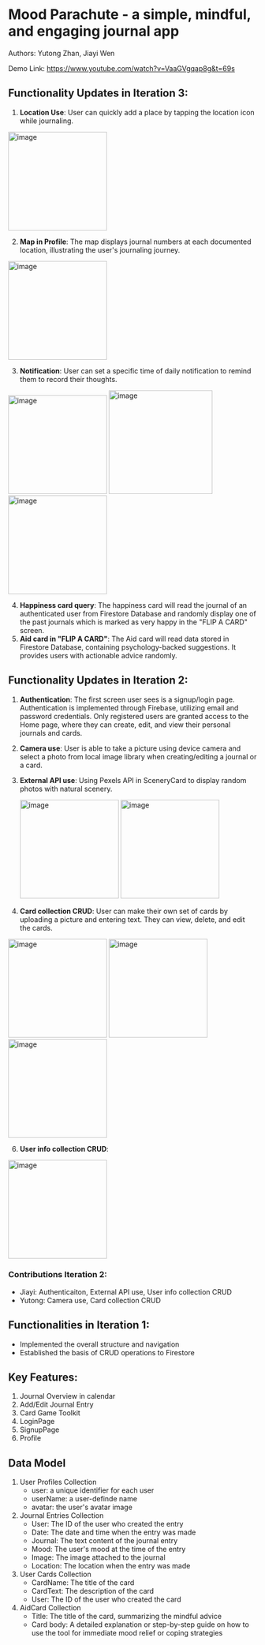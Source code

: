 # Mood Parachute - a simple, mindful, and engaging journal app
Authors: Yutong Zhan, Jiayi Wen

Demo Link: https://www.youtube.com/watch?v=VaaGVgqap8g&t=69s
## Functionality Updates in Iteration 3:
1. **Location Use**: User can quickly add a place by tapping the location icon while journaling.
<img width="200" alt="image" src="https://github.com/jiayiwen23/Mood-Parachute/assets/62995082/5871d650-ef4e-43f2-8bfb-8000ed949281">

2. **Map in Profile**: The map displays journal numbers at each documented location, illustrating the user's journaling journey.
<img width="200" alt="image" src="https://github.com/jiayiwen23/Mood-Parachute/assets/62995082/0c137384-1022-4f24-b580-e9693791351d">

3. **Notification**:
  User can set a specific time of daily notification to remind them to record their thoughts.
<img width="200" alt="image" src="https://github.com/jiayiwen23/Mood-Parachute/assets/62995082/3b8b2b06-d1b1-4994-8ba3-c10e0b9b4469">
<img width="210" alt="image" src="https://github.com/jiayiwen23/Mood-Parachute/assets/62995082/27e6bed1-b69c-4682-853d-469c83c806dd">
<img width="200" alt="image" src="https://github.com/jiayiwen23/Mood-Parachute/assets/62995082/625f353c-2f17-478e-a1a3-e357304dba41">

4. **Happiness card query**:
   The happiness card will read the journal of an authenticated user from Firestore Database and randomly display one of the past journals which is marked as very happy in the "FLIP A CARD" screen.
5. **Aid card in "FLIP A CARD"**:
   The Aid card will read data stored in Firestore Database, containing psychology-backed suggestions. It provides users with actionable advice randomly.
## Functionality Updates in Iteration 2:
1. **Authentication**:
   The first screen user sees is a signup/login page. Authentication is implemented through Firebase, utilizing email and password credentials. Only registered users are granted access to the Home page, where they can create, edit, and view their personal journals and cards.
2. **Camera use**:
   User is able to take a picture using device camera and select a photo from local image library when creating/editing a journal or a card.

3. **External API use**:
   Using Pexels API in SceneryCard to display random photos with natural scenery.
   
   <img width="200" alt="image" src="https://github.com/jiayiwen23/Mood-Parachute/assets/62995082/fba8de84-f474-44af-9d1e-62ee40fe3d79">
   <img width="200" alt="image" src="https://github.com/jiayiwen23/Mood-Parachute/assets/62995082/2924b334-8750-4f16-a77f-60b88b26efe5">

5. **Card collection CRUD**:
   User can make their own set of cards by uploading a picture and entering text. They can view, delete, and edit the cards.
<img width="200" alt="image" src="https://github.com/jiayiwen23/Mood-Parachute/assets/62995082/10df9c77-53b1-4fb0-87bb-e92b08dc17cf">
<img width="200" alt="image" src="https://github.com/jiayiwen23/Mood-Parachute/assets/62995082/7bb8e70f-b00b-4093-884c-d7e6f56f33a0">
<img width="200" alt="image" src="https://github.com/jiayiwen23/Mood-Parachute/assets/62995082/bd1defe8-8ef3-43be-bcb1-ad21297f2cbc">

6. **User info collection CRUD**:
<img width="200" alt="image" src="https://github.com/jiayiwen23/Mood-Parachute/assets/62995082/236d456b-081c-4bc6-9448-06a582ef9aee">

### Contributions Iteration 2:
- Jiayi: Authenticaiton, External API use, User info collection CRUD
- Yutong: Camera use, Card collection CRUD

## Functionalities in Iteration 1:
- Implemented the overall structure and navigation
- Established the basis of CRUD operations to Firestore
## Key Features:
1. Journal Overview in calendar
2. Add/Edit Journal Entry
3. Card Game Toolkit
4. LoginPage
5. SignupPage
6. Profile
## Data Model
1. User Profiles Collection
   + user: a unique identifier for each user
   + userName: a user-definde name
   + avatar: the user's avatar image
2. Journal Entries Collection
   + User: The ID of the user who created the entry
   + Date: The date and time when the entry was made
   + Journal: The text content of the journal entry
   + Mood: The user's mood at the time of the entry
   + Image: The image attached to the journal
   + Location: The location when the entry was made
3. User Cards Collection
    + CardName: The title of the card
    + CardText: The description of the card
    + User: The ID of the user who created the card
4. AidCard Collection 
   + Title: The title of the card, summarizing the mindful advice
   + Card body: A detailed explanation or step-by-step guide on how to use the tool for immediate mood relief or coping strategies
